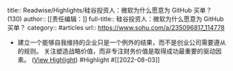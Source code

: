 title:: Readwise/Highlights/硅谷投资人：微软为什么愿意为 GitHub 买单？ (130)
author:: [[责任编辑：]]
full-title:: 硅谷投资人：微软为什么愿意为 GitHub 买单？
category:: #articles
url:: https://www.sohu.com/a/235096817_114778

- 建立一个能够自我维持的企业只是一个例外的结果，而不是创业公司需要遵从的规则。 关注塑造战略价值，而非专注财务价值是取得成功最重要的驱动因素。 ([View Highlight](https://read.readwise.io/read/01g9h4c3grbfna923xayem6swv)) #Highlight #[[2022-08-03]]